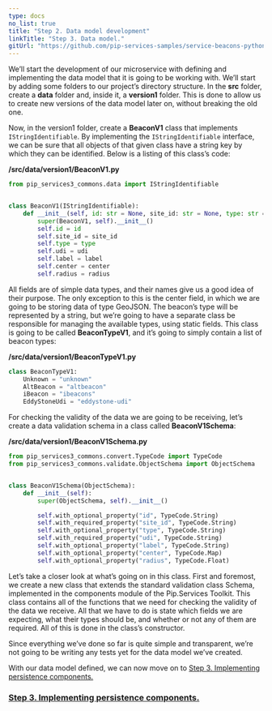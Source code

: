 ```yaml
---
type: docs
no_list: true
title: "Step 2. Data model development"
linkTitle: "Step 3. Data model."
gitUrl: "https://github.com/pip-services-samples/service-beacons-python"
---
```


We’ll start the development of our microservice with defining and implementing the data model that it is going to be working with. We’ll start by adding some folders to our project’s directory structure. In the **src** folder, create a **data** folder and, inside it, a **version1** folder. This is done to allow us to create new versions of the data model later on, without breaking the old one.

Now, in the version1 folder, create a **BeaconV1** class that implements `IStringIdentifiable`. By implementing the `IStringIdentifiable` interface, we can be sure that all objects of that given class have a string key by which they can be identified. Below is a listing of this class’s code:

**/src/data/version1/BeaconV1.py**

```python
from pip_services3_commons.data import IStringIdentifiable


class BeaconV1(IStringIdentifiable):
    def __init__(self, id: str = None, site_id: str = None, type: str = None, udi: str = None, label: str = None, center: Any = None, radius: float = None):
        super(BeaconV1, self).__init__()
        self.id = id
        self.site_id = site_id
        self.type = type
        self.udi = udi
        self.label = label
        self.center = center
        self.radius = radius

```

All fields are of simple data types, and their names give us a good idea of their purpose. The only exception to this is the center field, in which we are going to be storing data of type GeoJSON. The beacon’s type will be represented by a string, but we’re going to have a separate class be responsible for managing the available types, using static fields. This class is going to be called **BeaconTypeV1**, and it’s going to simply contain a list of beacon types:

**/src/data/version1/BeaconTypeV1.py**

```python
class BeaconTypeV1:
    Unknown = "unknown"
    AltBeacon = "altbeacon"
    iBeacon = "ibeacons"
    EddyStoneUdi = "eddystone-udi"

```

For checking the validity of the data we are going to be receiving, let’s create a data validation schema in a class called **BeaconV1Schema**: 

**/src/data/version1/BeaconV1Schema.py**

```python
from pip_services3_commons.convert.TypeCode import TypeCode
from pip_services3_commons.validate.ObjectSchema import ObjectSchema


class BeaconV1Schema(ObjectSchema):
    def __init__(self):
        super(ObjectSchema, self).__init__()

        self.with_optional_property("id", TypeCode.String)
        self.with_required_property("site_id", TypeCode.String)
        self.with_optional_property("type", TypeCode.String)
        self.with_required_property("udi", TypeCode.String)
        self.with_optional_property("label", TypeCode.String)
        self.with_optional_property("center", TypeCode.Map)
        self.with_optional_property("radius", TypeCode.Float)

```

Let’s take a closer look at what’s going on in this class. First and foremost, we create a new class that extends the standard validation class Schema, implemented in the components module of the Pip.Services Toolkit. This class contains all of the functions that we need for checking the validity of the data we receive. All that we have to do is state which fields we are expecting, what their types should be, and whether or not any of them are required. All of this is done in the class’s constructor.

Since everything we’ve done so far is quite simple and transparent, we’re not going to be writing any tests yet for the data model we’ve created.

With our data model defined, we can now move on to [Step 3. Implementing persistence components.](../step3)


<span class="hide-title-link">

### [Step 3. Implementing persistence components.](../step3)

</span>
